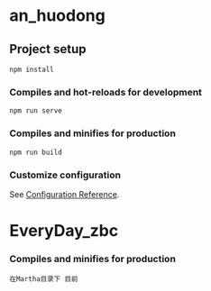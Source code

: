 # an_huodong

## Project setup
```
npm install
```

### Compiles and hot-reloads for development
```
npm run serve
```

### Compiles and minifies for production
```
npm run build
```

### Customize configuration
See [Configuration Reference](https://cli.vuejs.org/config/).
# EveryDay_zbc

### Compiles and minifies for production
```
在Martha目录下 目前
```
